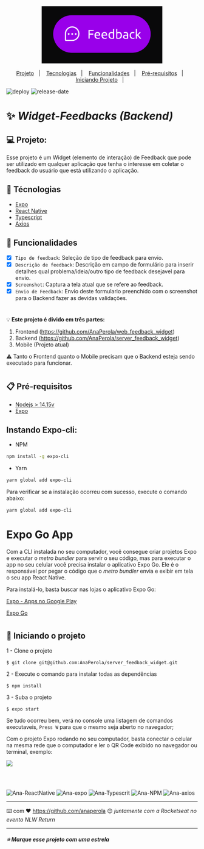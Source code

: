 <div align="center">
  <img height="150em" src="https://github.com/AnaPerola/web_feedback_widget/blob/main/assets/new.png" />
</div>

<p align="center">
  <a href="#-projeto">Projeto</a>&nbsp;&nbsp;&nbsp;|&nbsp;&nbsp;&nbsp;
  <a href="#-técnologias">Tecnologias</a>&nbsp;&nbsp;&nbsp;|&nbsp;&nbsp;&nbsp;
  <a href="#-funcionalidades">Funcionalidades</a>&nbsp;&nbsp;&nbsp;|&nbsp;&nbsp;&nbsp;
  <a href="#-pré-requisitos">Pré-requisitos</a>&nbsp;&nbsp;&nbsp;|&nbsp;&nbsp;&nbsp;
  <a href="#-iniciando-o-projeto">Iniciando Projeto</a>&nbsp;&nbsp;&nbsp;|&nbsp;&nbsp;&nbsp;

</p>

  ![deploy](https://img.shields.io/static/v1?label=state&message=active&color=green)
  ![release-date](https://img.shields.io/static/v1?label=release-date&message=May-2022&color=orange)
 

# ✨ *Widget-Feedbacks (Backend)*

## 💻 Projeto:

Esse projeto é um Widget (elemento de interação) de Feedback que pode ser utilizado em qualquer aplicação que tenha o interesse em coletar o feedback do usuário que está utilizando o aplicação.

## 🚀 Técnologias

- [Expo](https://expo.dev/)
- [React Native](https://reactnative.dev/)
- [Typescript](https://www.typescriptlang.org/)
- [Axios](https://axios-http.com/ptbr/docs/intro) 


## 🔨 Funcionalidades

- [X] `Tipo de feedback`: Seleção de tipo de feedback para envio.
- [X] `Descrição de feedback`: Descrição em campo de formulário para inserir detalhes qual problema/ideia/outro tipo de feedback desejavel para envio.
- [X] `Screenshot`: Captura a tela atual que se refere ao feedback.
- [X] `Envio de Feedback`: Envio deste formulario preenchido com o screenshot para o Backend fazer as devidas validações.
#

 💡 **Este projeto é divido em três partes:**

1. Frontend (https://github.com/AnaPerola/web_feedback_widget)
2. Backend (https://github.com/AnaPerola/server_feedback_widget)
3. Mobile (Projeto atual)

⚠️ Tanto o Frontend quanto o Mobile precisam que o Backend esteja sendo executado para funcionar.

#

## 📋 Pré-requisitos

- [Nodejs > 14.15v](https://nodejs.org/en/)
- [Expo](https://nodejs.org/en/)


## Instando Expo-cli:

- NPM

```bash
npm install -g expo-cli
```

- Yarn

```bash
yarn global add expo-cli
```
Para verificar se a instalação ocorreu com sucesso, execute o comando abaixo:

```bash
yarn global add expo-cli
```
# Expo Go App

Com a CLI instalada no seu computador, você consegue criar projetos Expo e executar o *metro bundler* para servir o seu código, mas para executar o app no seu celular você precisa instalar o aplicativo Expo Go. Ele é o responsável por pegar o código que o *metro bundler* envia e exibir em tela o seu app React Native.

Para instalá-lo, basta buscar nas lojas o aplicativo Expo Go:

[Expo - Apps no Google Play](https://play.google.com/store/apps/details?id=host.exp.exponent&hl=pt_BR&gl=US)

[‎Expo Go](https://apps.apple.com/br/app/expo-go/id982107779)
# 
## 🔧 Iniciando o projeto

1 - Clone o projeto
```console
$ git clone git@github.com:AnaPerola/server_feedback_widget.git
```
2 - Execute o comando para instalar todas as dependências
```console
$ npm install
```
3 - Suba o projeto 
```console
$ expo start
```
Se tudo ocorreu bem, verá no console uma listagem de comandos executaveis, ```Press W``` para que o mesmo seja aberto no navegador;

Com o projeto Expo rodando no seu computador, basta conectar o celular na mesma rede que o computador e ler o QR Code exibido no navegador ou terminal, exemplo:

<img 
  src="https://efficient-sloth-d85.notion.site/image/https%3A%2F%2Fs3-us-west-2.amazonaws.com%2Fsecure.notion-static.com%2Fa483667c-bf95-4b96-9d48-ed8c5d7d75ff%2FUntitled.png?table=block&id=b79168d6-6023-41f0-9f66-fe299ce6df30&spaceId=08f749ff-d06d-49a8-a488-9846e081b224&width=2000&userId=&cache=v2"
/>

#

#

<div style="display: inline_block"><br>
  <img
    align="center"
    alt="Ana-ReactNative" 
    style="height:40px; width:40px;"
    src="https://cdn.jsdelivr.net/gh/devicons/devicon/icons/react/react-original.svg"
  >
  <img
    align="center"
    alt="Ana-expo"
    style="height:40px; width:40px;"
    src="https://play-lh.googleusercontent.com/algsmuhitlyCU_Yy3IU7-7KYIhCBwx5UJG4Bln-hygBjjlUVCiGo1y8W5JNqYm9WW3s"
  />
  <img
    align="center"
    alt="Ana-Typescrit"
    style="height:40px; width:40px;"
    src="https://cdn.jsdelivr.net/gh/devicons/devicon/icons/typescript/typescript-original.svg" 
  />
  <img
    align="center"
    alt="Ana-NPM"
    style="height:40px; width:40px;"
    src="https://cdn.jsdelivr.net/gh/devicons/devicon/icons/npm/npm-original-wordmark.svg" 
  />
  <img
    align="center"
    alt="Ana-axios"
    style="height:40px; width:40px;"
    src="https://user-images.githubusercontent.com/43313420/105883616-57dbeb00-6007-11eb-9df2-de0e2a42655c.png" 
  />
</div>          

---
⌨️ com ❤️ https://github.com/anaperola 😊
_juntamente com a Rocketseat no evento *NLW Return*_

---
##### ⭐ Marque esse projeto com uma estrela
